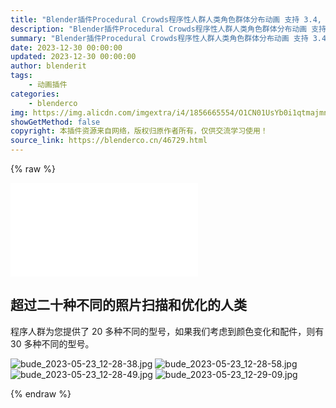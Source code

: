 ```yaml
---
title: "Blender插件Procedural Crowds程序性人群人类角色群体分布动画 支持 3.4, 3.5,3.6,4.0 【群友自购分享】"
description: "Blender插件Procedural Crowds程序性人群人类角色群体分布动画 支持 3.4, 3.5,3.6,4.0 【群友自购分享】"
summary: "Blender插件Procedural Crowds程序性人群人类角色群体分布动画 支持 3.4, 3.5,3.6,4.0 【群友自购分享】"
date: 2023-12-30 00:00:00
updated: 2023-12-30 00:00:00
author: blenderit
tags: 
    - 动画插件
categories:
    - blenderco
img: https://img.alicdn.com/imgextra/i4/1856665554/O1CN01UsYb0i1qtmajmnALy_!!1856665554.jpg
showGetMethod: false
copyright: 本插件资源来自网络，版权归原作者所有，仅供交流学习使用！
source_link: https://blenderco.cn/46729.html
---
```


{% raw %}
<div id="external-video-5f8c5112cd" class="external-video"><iframe frameborder="0" src="//player.bilibili.com/player.html?aid=1501691624&amp;bvid=BV1VD421E7ML&amp;cid=1464022439&amp;p=1" allowfullscreen="true"></iframe></div><h2>超过二十种不同的照片扫描和优化的人类</h2><p>程序人群为您提供了 20 多种不同的型号，如果我们考虑到颜色变化和配件，则有 30 多种不同的型号。</p><p><img src="https://img.alicdn.com/imgextra/i3/1856665554/O1CN01AAQmhL1qtmafLSkbJ_!!1856665554.jpg" alt="bude_2023-05-23_12-28-38.jpg"> <img src="https://img.alicdn.com/imgextra/i3/1856665554/O1CN01RmixLc1qtmajmymGc_!!1856665554.jpg" alt="bude_2023-05-23_12-28-58.jpg"> <img src="https://img.alicdn.com/imgextra/i2/1856665554/O1CN012NSfWu1qtmanjWUZc_!!1856665554.jpg" alt="bude_2023-05-23_12-28-49.jpg"> <img src="https://img.alicdn.com/imgextra/i4/1856665554/O1CN01DvLF151qtmafLTtI5_!!1856665554.jpg" alt="bude_2023-05-23_12-29-09.jpg"></p>
<div style="display: none">blenderco</div>
{% endraw %}